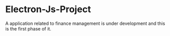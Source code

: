 # Electron-Js-Project
A application related to finance management is under development and this is the first phase of it.
